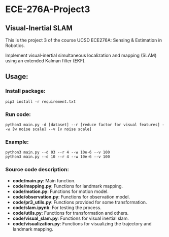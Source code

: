 # ECE-276A-Project3
## Visual-Inertial SLAM
This is the project 3 of the course UCSD ECE276A: Sensing & Estimation in Robotics.

Implement visual-inertial simultaneous localization and mapping (SLAM) using an extended Kalman filter (EKF).

## Usage:
### Install package:
    pip3 install -r requirement.txt
### Run code:
    python3 main.py -d [dataset] --r [reduce factor for visual features] --w [w noise scale] --v [v noise scale]
### Example:
    python3 main.py --d 03 --r 4 --w 10e-6 --v 100
    python3 main.py --d 10 --r 4 --w 10e-6 --v 100


### Source code description:
- **code/main.py**: Main function.
- **code/mapping.py**: Functions for landmark mapping.
- **code/motion.py**: Functions for motion model.
- **code/observation.py**: Functions for observation model.
- **code/pr3_utils.py**: Functions provided for some transformation.
- **code/slam.ipynb**: For testing the process.
- **code/utils.py**: Functions for transformation and others.
- **code/visual_slam.py**: Functions for visual inertial slam.
- **code/visualization.py**: Functions for visualizing the trajectory and landmark mapping.
    